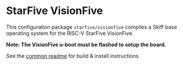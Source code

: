 # StarFive VisionFive

This configuration package `starfive/visionfive` compiles a Skiff base operating
system for the RISC-V StarFive VisionFive.

**Note: The VisionFive u-boot must be flashed to setup the board.**

See the [common readme](../) for build & install instructions.
